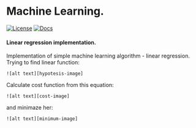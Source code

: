 # Machine Learning. 
[![License][license-image]][license-url]
[![Docs][docs-image]][docs-url]

#### Linear regression implementation.
Implementation of simple machine learning algorithm - linear regression.
Trying to find linear function:
```
![alt text][hypotesis-image]
```

Calculate cost function from this equation:
```
![alt text][cost-image]
```

and minimaze her:
```
![alt text][minimum-image]
```

[license-image]: https://img.shields.io/badge/license-MIT-blue.svg?style=flat-square
[license-url]: LICENSE
[docs-image]: https://img.shields.io/badge/docs-latest-blue.svg
[docs-url]: https://g8y3e.github.io/ml-linear-regression/

[hypotesis-image]: https://cloud.githubusercontent.com/assets/1713228/16045003/557718e8-324f-11e6-9933-130e4181b9c2.png "hypotesis function"
[minimum-image]: https://cloud.githubusercontent.com/assets/1713228/16044996/51f50784-324f-11e6-94ff-ac0fd392814a.png "minimaze function"
[cost-image]: https://cloud.githubusercontent.com/assets/1713228/16044993/4d9f6f4e-324f-11e6-8aad-f1ca841a508f.png "cost function"